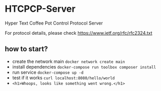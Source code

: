 # HTCPCP-Server
Hyper Text Coffee Pot Control Protocol Server

For protocol details, please check https://www.ietf.org/rfc/rfc2324.txt


## how to start?
- create the network main
`docker network create main`
- install dependencies
`docker-compose run toolbox composer install`
- run service
`docker-compose up -d`
- test if it works
`curl localhost:8080/hello/world`
- `<h1>Whoops, looks like something went wrong.</h1>`

